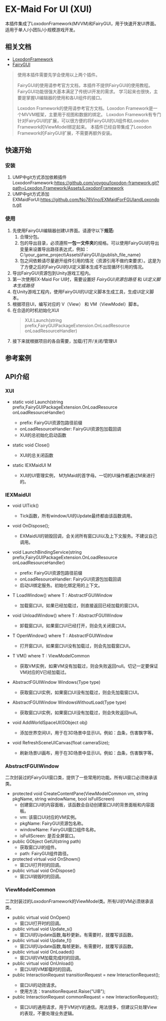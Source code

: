 # EX-Maid For UI (XUI)
本插件集成了LoxodonFramework(MVVM)和FairyGUI，用于快速开发UI界面。适用于单人/小团队/小规模游戏开发。

## 相关文档
- [LoxodonFramework](https://github.com/vovgou/loxodon-framework/blob/master/docs/LoxodonFramework.md)
- [FairyGUI](https://www.fairygui.com/docs/guide/index.html)
> 使用本插件需要先学会使用以上两个插件。
> 
> FairyGUI的使用请参考官方文档，本插件不提供FairyGUI的使用教程。FairyGUI功能很强大基本满足了传统UI开发的需求。
> 学习起来也很快，主要是掌握UI编辑器的使用和各UI组件的接口。
> 
> Loxodon Framework的使用请参考官方文档。Loxodon Framework是一个MVVM框架，主要用于视图和数据的绑定。
> Loxodon Framework有专门针对FairyGUI的扩展，可以很方便的将FairyGUI的UI组件和Loxodon Framework的ViewModel绑定起来。
> 本插件已经自带集成了Loxodon Framework的FairyGUI扩展，不需要再额外安装。

## 快速开始
### 安装
1. UMP中git方式添加依赖插件LoxodonFramework:https://github.com/vovgou/loxodon-framework.git?path=Loxodon.Framework/Assets/LoxodonFramework
2. UMP中git方式添加EXMaidForUI:https://github.com/No78Vino/EXMaidForFGUIandLoxondon.git

### 使用
1. 先使用FairyGUI编辑器创建UI界面。请遵守以下**规范:**
   1. 合理分包。
   2. 包的导出目录，必须遵照**一包一文件夹**的规格。可以使用FairyGUI的导出变量来设置导出路径表达式，例如：C:\your_game_project\Assets\FairyGUI\\{publish_file_name}
   3. 包之间依赖请尽量避开组件引用的情况（资源引用不做约束要求）。这是为了方便之后的FairyGUI的UI定义脚本生成不出现循环引用的情况。
2. 导出FairyGUI资源包到Unity游戏工程内。
3. 第一次使用EX-Maid For UI时，需要设置好 *FairyGUI资源包路径* 和 *UI定义脚本生成路径*
4. 在Unity游戏工程内，使用FairyGUI的UI定义脚本生成工具，生成UI定义脚本。
5. 根据项目UI，编写对应的 V（View） 和 VM（ViewModel）脚本。
6. 在合适的时机初始化XUI
   >XUI.Launch(string prefix,FairyGUIPackageExtension.OnLoadResource onLoadResourceHandler)
7. 接下来就根据项目的各自需要，加载/打开/关闭/管理UI

## 参考案例

## API介绍
### XUI
- static void Launch(string prefix,FairyGUIPackageExtension.OnLoadResource onLoadResourceHandler)
    - prefix: FairyGUI资源包路径前缀
    - onLoadResourceHandler: FairyGUI资源包加载回调
    - XUI的总初始化启动函数
- static void Close()
    - XUI的总关闭函数

- static IEXMaidUI M
    - XUI的UI管理实例， M为Maid的首字母。一切的UI操作都通过M来进行的。
### IEXMaidUI
- void UITick()
    - Tick函数，所有window/UI的Update最终都由该函数调用。

- void OnDispose();
    - EXMaidUI的销毁回调，会关闭所有窗口UI以及上下文服务。不建议自己调用。

- void LaunchBindingService(string prefix,FairyGUIPackageExtension.OnLoadResource onLoadResourceHandler)
    - prefix: FairyGUI资源包路径前缀
    - onLoadResourceHandler: FairyGUI资源包加载回调
    - 启动UI绑定服务。初始化绑定用的上下文。

- T LoadWindow<T>() where T : AbstractFGUIWindow
    - 加载窗口UI，如果已经加载过，则直接返回已经加载的窗口UI。

- void UnloadWindow<T>() where T : AbstractFGUIWindow
    - 卸载窗口UI，如果窗口UI已经打开，则会先关闭窗口UI。

- T OpenWindow<T>() where T : AbstractFGUIWindow
    - 打开窗口UI，如果窗口UI没有加载过，则会先加载窗口UI。

- T VM<T>() where T : ViewModelCommon
    - 获取VM实例，如果VM没有加载过，则会失败返回null。切记一定要保证VM对应的V已经加载过。
  
- AbstractFGUIWindow Windows(Type type)
    - 获取窗口UI实例，如果窗口UI没有加载过，则会先加载窗口UI。

- AbstractFGUIWindow WindowsWithoutLoad(Type type)
    - 获取窗口UI实例，如果窗口UI没有加载过，则会失败返回null。

- void AddWorldSpaceUI(GObject obj)
    - 添加世界空间UI，用于在3D场景中显示UI。例如：血条，伤害飘字等。

- void RefreshSceneUICanvas(float cameraSize);
    - 刷新场景UI画布，用于在3D场景中显示UI。例如：血条，伤害飘字等。

### AbstractFGUIWindow
二次封装过的FairyGUI窗口类，提供了一些常用的功能。所有UI窗口必须继承该类。
- protected void CreateContentPane(ViewModelCommon vm, string pkgName, string windowName, bool isFullScreen)
    - 创建窗口UI的内容面板，该函数会自动创建窗口UI的背景面板和内容面板。
    - vm: 该窗口UI对应的VM实例。
    - pkgName: FairyGUI资源包名称。
    - windowName: FairyGUI窗口组件名称。
    - isFullScreen: 是否全屏窗口。
- public GObject GetUI(string path)
    - 获取窗口UI的组件。
    - path: FairyGUI组件路径。
- protected virtual void OnShown()
    - 窗口UI打开时的回调。
- public virtual void OnDispose()
    - 窗口UI销毁时的回调。

### ViewModelCommon
二次封装过的LoxodonFramework的ViewModel类。所有UI的VM必须继承该类。
-  public virtual void OnOpen()
    - 窗口UI打开时的回调。
- public virtual void Update_s()
    - 窗口UI的Update函数,每秒更新。有需要时，就覆写该函数。
- public virtual void Update_f()
    - 窗口UI的Update函数,每帧更新。有需要时，就覆写该函数。
- public virtual void OnLoaded()
    - 窗口UI的VM加载完成时的回调。
- public virtual void OnUnload()
    - 窗口UI的VM卸载时的回调。
- public InteractionRequest<string> transitionRequest = new InteractionRequest<string>();
    - 窗口UI的动效请求。
    - 使用方法：transitionRequest.Raise("UIB");
- public InteractionRequest<string> commonRequest = new InteractionRequest<string>();
    - 窗口UI的通用请求，用于VM对V的通信。用法很多，但建议只处理View的表现，不要处理业务逻辑。
